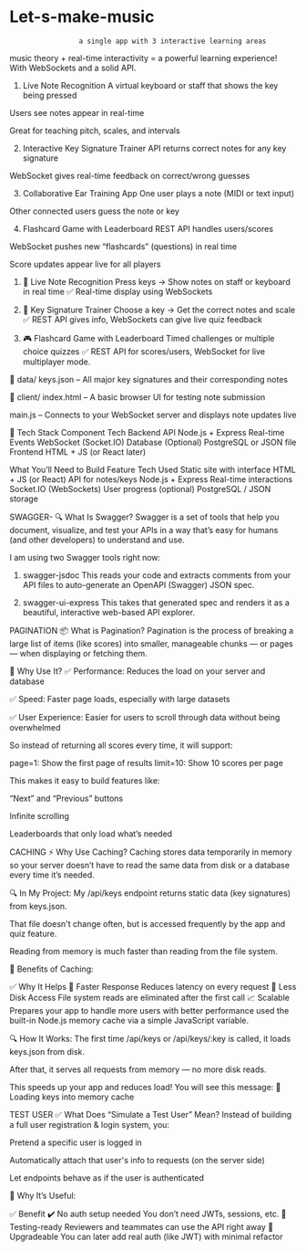 # Let-s-make-music

                     a single app with 3 interactive learning areas

music theory + real-time interactivity = a powerful learning experience! With WebSockets and a solid API.

1. Live Note Recognition
A virtual keyboard or staff that shows the key being pressed

Users see notes appear in real-time

Great for teaching pitch, scales, and intervals

2. Interactive Key Signature Trainer
API returns correct notes for any key signature

WebSocket gives real-time feedback on correct/wrong guesses

3. Collaborative Ear Training App
One user plays a note (MIDI or text input)

Other connected users guess the note or key

4. Flashcard Game with Leaderboard
REST API handles users/scores

WebSocket pushes new “flashcards” (questions) in real time

Score updates appear live for all players

1. 🎹 Live Note Recognition
Press keys → Show notes on staff or keyboard in real time
✅ Real-time display using WebSockets

2. 🔑 Key Signature Trainer
Choose a key → Get the correct notes and scale
✅ REST API gives info, WebSockets can give live quiz feedback

3. 🎮 Flashcard Game with Leaderboard
Timed challenges or multiple choice quizzes
✅ REST API for scores/users, WebSocket for live multiplayer mode.

📁 data/
keys.json – All major key signatures and their corresponding notes

📁 client/
index.html – A basic browser UI for testing note submission

main.js – Connects to your WebSocket server and displays note updates live

🧰 Tech Stack
Component Tech
Backend API Node.js + Express
Real-time Events WebSocket (Socket.IO)
Database (Optional) PostgreSQL or JSON file
Frontend HTML + JS (or React later)

What You’ll Need to Build
Feature Tech Used
Static site with interface HTML + JS (or React)
API for notes/keys Node.js + Express
Real-time interactions Socket.IO (WebSockets)
User progress (optional) PostgreSQL / JSON storage

SWAGGER-
🔍 What Is Swagger?
Swagger is a set of tools that help you document, visualize, and test your APIs in a way that’s easy for humans (and other developers) to understand and use.

I am using two Swagger tools right now:

1. swagger-jsdoc
This reads your code and extracts comments from your API files to auto-generate an OpenAPI (Swagger) JSON spec.

2. swagger-ui-express
This takes that generated spec and renders it as a beautiful, interactive web-based API explorer.

PAGINATION
📦 What is Pagination?
Pagination is the process of breaking a large list of items (like scores) into smaller, manageable chunks — or pages — when displaying or fetching them.

🧠 Why Use It?
✅ Performance: Reduces the load on your server and database

✅ Speed: Faster page loads, especially with large datasets

✅ User Experience: Easier for users to scroll through data without being overwhelmed

So instead of returning all scores every time, it will support:

page=1: Show the first page of results
limit=10: Show 10 scores per page

This makes it easy to build features like:

“Next” and “Previous” buttons

Infinite scrolling

Leaderboards that only load what’s needed

CACHING
⚡ Why Use Caching?
Caching stores data temporarily in memory so your server doesn’t have to read the same data from disk or a database every time it’s needed.

🔍 In My Project:
My /api/keys endpoint returns static data (key signatures) from keys.json.

That file doesn't change often, but is accessed frequently by the app and quiz feature.

Reading from memory is much faster than reading from the file system.

🎯 Benefits of Caching:

✅ Why It Helps
🚀 Faster Response Reduces latency on every request
💾 Less Disk Access File system reads are eliminated after the first call
📈 Scalable Prepares your app to handle more users with better performance
used the built-in Node.js memory cache via a simple JavaScript variable.

🔍 How It Works:
The first time /api/keys or /api/keys/:key is called, it loads keys.json from disk.

After that, it serves all requests from memory — no more disk reads.

This speeds up your app and reduces load! You will see this message:
🔄 Loading keys into memory cache

TEST USER
✅ What Does “Simulate a Test User” Mean?
Instead of building a full user registration & login system, you:

Pretend a specific user is logged in

Automatically attach that user's info to requests (on the server side)

Let endpoints behave as if the user is authenticated

🧪 Why It’s Useful:

✅ Benefit
✔️ No auth setup needed You don’t need JWTs, sessions, etc.
🧪 Testing-ready Reviewers and teammates can use the API right away
🔐 Upgradeable You can later add real auth (like JWT) with minimal refactor
